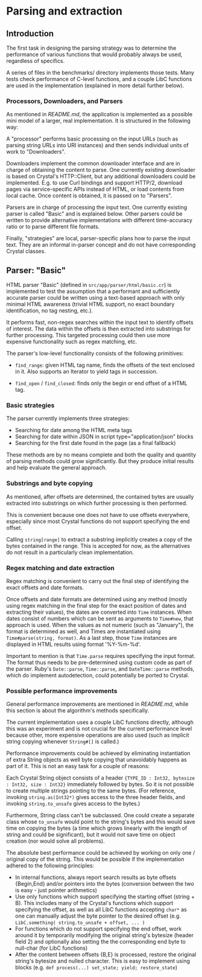 # Parsing and extraction

## Introduction

The first task in designing the parsing strategy was to determine the
performance of various functions that would probably always be used,
regardless of specifics.

A series of files in the benchmarks/ directory implements those tests.
Many tests check performance of C-level functions, and a couple LibC
functions are used in the implementation (explained in more detail
further below).

### Processors, Downloaders, and Parsers

As mentioned in *README.md*, the application  is implemented as a possible
mini model of a larger, real implementation. It is structured in the
following way:

A "processor" performs basic processing on the input URLs (such as parsing
string URLs into URI instances) and then sends individual units of work
to "Downloaders".

Downloaders implement the common downloader interface and are in charge
of obtaining the content to parse. One currently existing downloader is
based on Crystal's HTTP::Client, but any additional downloaders could
be implemented. E.g. to use Curl bindings and support HTTP/2,
download pages via service-specific APIs instead of HTML, or load
contents from local cache. Once content is obtained, it is passed on to
"Parsers".

Parsers are in charge of processing the input text. One
currently existing parser is called "Basic" and is explained below.
Other parsers could be written to provide alternative implementations
with different time-accuracy ratio or to parse different file formats.

Finally, "strategies" are local, parser-specific plans how to parse
the input text. They are an informal in-parser concept and do not have
corresponding Crystal classes.

## Parser: "Basic"

HTML parser "Basic" (defined in `src/app/parser/html/basic.cr`) is
implemented to test the assumption that a performant and sufficiently
accurate parser could be written using a text-based approach with
only minimal HTML awareness (trivial HTML support, no exact boundary
identification, no tag nesting, etc.).

It performs fast, non-regex searches within the input text to
identify offsets of interest. The data within the offsets is then extracted
into substrings for further processing. This targeted processing could
then use more expensive functionality such as regex matching, etc.

The parser's low-level functionality consists of the following primitives:

- `find_range`: given HTML tag name, finds the offsets of the text enclosed
in it. Also supports an Iterator to yield tags in succession.

- `find_open` / `find_closed`: finds only the begin or end offset of a
HTML tag.

### Basic strategies

The parser currently implements three strategies:

- Searching for date among the HTML meta tags
- Searching for date within JSON in script type="application/json" blocks
- Searching for the first date found in the page (as a final fallback)

These methods are by no means complete and both the quality and quantity of
parsing methods could grow significantly. But they produce initial results
and help evaluate the general approach.

### Substrings and byte copying

As mentioned,
after offsets are determined, the contained bytes are usually extracted
into substrings on which further processing is then performed.

This is convenient because one does not have to use offsets everywhere,
especially since most Crystal functions do not support specifying the end offset.

Calling `string[range]` to
extract a substring implicitly creates a copy of the bytes contained in
the range. This is accepted for now, as the alternatives do not
result in a particularly clean implementation.

### Regex matching and date extraction

Regex matching is convenient to carry out the final step of identifying
the exact offsets and date formats.

Once offsets and date formats are determined using any method (mostly
using regex matching in the final step for the exact position of dates
and extracting their values), the dates are
converted into `Time` instances. When dates consist of numbers which
can be sent as arguments to `Time#new`, that approach is used. When the
values as not numeric (such as "January"), the format is determined as
well, and Times are instantiated using `Time#parse(string, format)`.
As a last step, those `Time` instances are displayed in HTML results
using format '%Y-%m-%d'.

Important to mention is that `Time.parse` requires specifying the
input format. The format thus needs to be pre-determined using
custom code as part of the parser. Ruby's `Date::parse`,
`Time::parse`, and `DateTime::parse` methods, which do implement
autodetection, could potentially be ported to Crystal.

### Possible performance improvements

General performance improvements are mentioned in *README.md*, while
this section is about the algorithm's methods specifically.

The current implementation uses a couple LibC functions directly, although
this was an experiment and is not crucial for the current performance level
because other, more expensive operations are also used (such as implicit string
copying whenever `String#[]` is called.)

Performance improvements could be achieved by eliminating instantiation
of extra String objects as well byte copying that unavoidably happens as part of it.
This is not an easy task for a couple of reasons:

Each Crystal String object consists of a header `{TYPE_ID : Int32, bytesize : Int32,
size : Int32}` immediately followed by bytes. So it is not possible to
create multiple strings pointing to the same bytes. (For reference, invoking
`string.as(Int32*)` gives access to the three header fields, and invoking
`string.to_unsafe` gives access to the bytes.)

Furthermore, String class can't be subclassed. One could create a separate
class whose `to_unsafe` would point to the string's bytes and this would
save time on copying the bytes (a time which grows linearly with the length
of string and could be significant), but it would not save time on
object creation (nor would solve all problems).

The absolute best performance could be achieved by working on only one /
original copy of the string. This would be possible if the implementation
adhered to the following principles:

- In internal functions, always report search results as byte offsets {Begin,End} and/or pointers
into the bytes (conversion between the two is easy - just pointer arithmetics)
- Use only functions which support specifying the starting offset (string + B). This includes many
of the Crystal's functions which support specifying the offset, as well as all
LibC functions accepting `char*` as one can manually adjust the byte pointer to the desired offset (e.g.
`LibC.something( string.to_unsafe + offset, ... )`
- For functions which do not support specifying the end offset, work around it
by temporarily modifying the original string's bytesize (header field 2) and optionally
also setting the the corresponding end byte to null-char (for LibC functions)
- After the content between offsets {B,E} is processed, restore the original string's bytesize
and nulled character. This
is easy to implement using blocks (e.g. `def process(...) set_state; yield; restore_state`)
